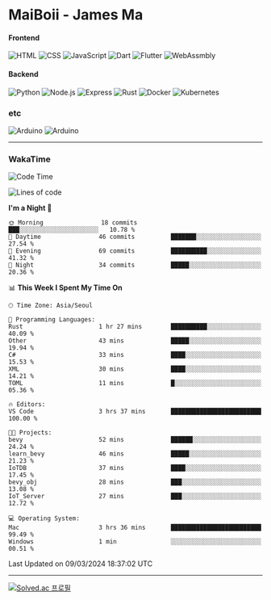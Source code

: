 # MaiBoii - James Ma

#### Frontend
![HTML](https://img.shields.io/badge/-HTML-E34F26?style=flat-square&logo=html5&logoColor=white)
![CSS](https://img.shields.io/badge/-CSS-1572B6?style=flat-square&logo=css3)
![JavaScript](https://img.shields.io/badge/-JavaScript-F7DF1E?style=flat-square&logo=javascript&logoColor=black)
![Dart](https://img.shields.io/badge/-Dart-0175C2?style=flat-square&logo=dart)
![Flutter](https://img.shields.io/badge/-Flutter-02569B?style=flat-square&logo=flutter)
![WebAssmbly](https://img.shields.io/badge/-WebAssembly-654FF0?style=flat-square&logo=webassembly&logoColor=white)


#### Backend
![Python](https://img.shields.io/badge/-Python-3776AB?style=flat-square&logo=python&logoColor=white)
![Node.js](https://img.shields.io/badge/-Node.js-339933?style=flat-square&logo=node.js&logoColor=white)
![Express](https://img.shields.io/badge/-Express-339933?style=flat-square&logo=express&logoColor=white)
![Rust](https://img.shields.io/badge/-Rust-000000?style=flat-square&logo=rust&logoColor=white)
![Docker](https://img.shields.io/badge/-Docker-2496ED?style=flat-square&logo=docker&logoColor=white)
![Kubernetes](https://img.shields.io/badge/-Kubernetes-326CE5?style=flat-square&logo=kubernetes&logoColor=white)


### etc
![Arduino](https://img.shields.io/badge/-Arduino-00878F?style=flat-square&logo=arduino&logoColor=white)
![Arduino](https://img.shields.io/badge/-Bevy-232326?style=flat-square&logo=bevy&logoColor=white)

---
### WakaTime
<!--START_SECTION:waka-->
![Code Time](http://img.shields.io/badge/Code%20Time-763%20hrs%2059%20mins-blue)

![Lines of code](https://img.shields.io/badge/From%20Hello%20World%20I%27ve%20Written-88.9%20thousand%20lines%20of%20code-blue)

**I'm a Night 🦉** 

```text
🌞 Morning                18 commits          ███░░░░░░░░░░░░░░░░░░░░░░   10.78 % 
🌆 Daytime                46 commits          ███████░░░░░░░░░░░░░░░░░░   27.54 % 
🌃 Evening                69 commits          ██████████░░░░░░░░░░░░░░░   41.32 % 
🌙 Night                  34 commits          █████░░░░░░░░░░░░░░░░░░░░   20.36 % 
```


📊 **This Week I Spent My Time On** 

```text
🕑︎ Time Zone: Asia/Seoul

💬 Programming Languages: 
Rust                     1 hr 27 mins        ██████████░░░░░░░░░░░░░░░   40.09 % 
Other                    43 mins             █████░░░░░░░░░░░░░░░░░░░░   19.94 % 
C#                       33 mins             ████░░░░░░░░░░░░░░░░░░░░░   15.53 % 
XML                      30 mins             ████░░░░░░░░░░░░░░░░░░░░░   14.21 % 
TOML                     11 mins             █░░░░░░░░░░░░░░░░░░░░░░░░   05.36 % 

🔥 Editors: 
VS Code                  3 hrs 37 mins       █████████████████████████   100.00 % 

🐱‍💻 Projects: 
bevy                     52 mins             ██████░░░░░░░░░░░░░░░░░░░   24.24 % 
learn_bevy               46 mins             █████░░░░░░░░░░░░░░░░░░░░   21.23 % 
IoTDB                    37 mins             ████░░░░░░░░░░░░░░░░░░░░░   17.45 % 
bevy_obj                 28 mins             ███░░░░░░░░░░░░░░░░░░░░░░   13.08 % 
IoT_Server               27 mins             ███░░░░░░░░░░░░░░░░░░░░░░   12.72 % 

💻 Operating System: 
Mac                      3 hrs 36 mins       █████████████████████████   99.49 % 
Windows                  1 min               ░░░░░░░░░░░░░░░░░░░░░░░░░   00.51 % 
```


 Last Updated on 09/03/2024 18:37:02 UTC
<!--END_SECTION:waka-->
---
[![Solved.ac
프로필](http://mazassumnida.wtf/api/v2/generate_badge?boj=msu2020)](https://solved.ac/msu2020)
